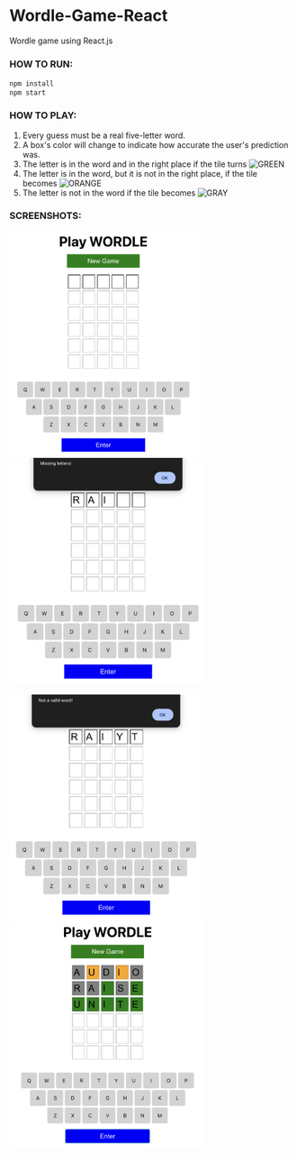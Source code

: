 # Wordle-Game-React
Wordle game using React.js

### HOW TO RUN:
```console
npm install
npm start
```

### HOW TO PLAY:
1. Every guess must be a real five-letter word.
2. A box's color will change to indicate how accurate the user's prediction was.
3. The letter is in the word and in the right place if the tile turns ![GREEN](https://img.shields.io/badge/-GREEN-brightgreen)
4. The letter is in the word, but it is not in the right place, if the tile becomes ![ORANGE](https://img.shields.io/badge/-ORANGE-orange)
5. The letter is not in the word if the tile becomes ![GRAY](https://img.shields.io/badge/-GRAY-gray)

### SCREENSHOTS:
<kbd><img src="screenshots/SS_1.png" height="400"/></kbd>    <kbd><img src="screenshots/SS_2.png" height="400"/></kbd>
<br/><br/>
<kbd><img src="screenshots/SS_3.png" height="400"/></kbd>    <kbd><img src="screenshots/SS_4.png" height="400"/></kbd>
